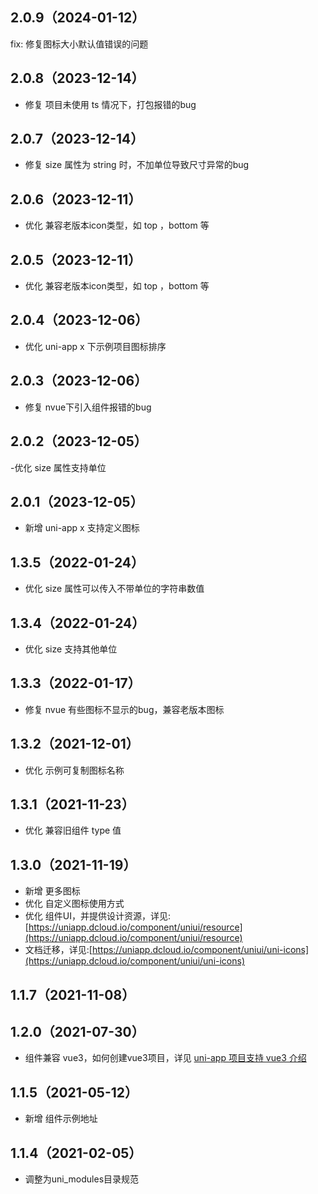 ## 2.0.9（2024-01-12）

fix: 修复图标大小默认值错误的问题

## 2.0.8（2023-12-14）

- 修复 项目未使用 ts 情况下，打包报错的bug

## 2.0.7（2023-12-14）

- 修复 size 属性为 string 时，不加单位导致尺寸异常的bug

## 2.0.6（2023-12-11）

- 优化 兼容老版本icon类型，如 top ，bottom 等

## 2.0.5（2023-12-11）

- 优化 兼容老版本icon类型，如 top ，bottom 等

## 2.0.4（2023-12-06）

- 优化 uni-app x 下示例项目图标排序

## 2.0.3（2023-12-06）

- 修复 nvue下引入组件报错的bug

## 2.0.2（2023-12-05）

-优化 size 属性支持单位

## 2.0.1（2023-12-05）

- 新增 uni-app x 支持定义图标

## 1.3.5（2022-01-24）

- 优化 size 属性可以传入不带单位的字符串数值

## 1.3.4（2022-01-24）

- 优化 size 支持其他单位

## 1.3.3（2022-01-17）

- 修复 nvue 有些图标不显示的bug，兼容老版本图标

## 1.3.2（2021-12-01）

- 优化 示例可复制图标名称

## 1.3.1（2021-11-23）

- 优化 兼容旧组件 type 值

## 1.3.0（2021-11-19）

- 新增 更多图标
- 优化 自定义图标使用方式
- 优化 组件UI，并提供设计资源，详见:[https://uniapp.dcloud.io/component/uniui/resource](https://uniapp.dcloud.io/component/uniui/resource)
- 文档迁移，详见:[https://uniapp.dcloud.io/component/uniui/uni-icons](https://uniapp.dcloud.io/component/uniui/uni-icons)

## 1.1.7（2021-11-08）

## 1.2.0（2021-07-30）

- 组件兼容 vue3，如何创建vue3项目，详见 [uni-app 项目支持 vue3 介绍](https://ask.dcloud.net.cn/article/37834)

## 1.1.5（2021-05-12）

- 新增 组件示例地址

## 1.1.4（2021-02-05）

- 调整为uni_modules目录规范
